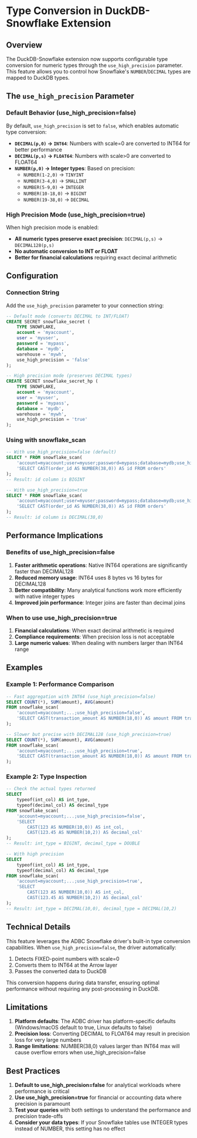 # Type Conversion in DuckDB-Snowflake Extension

## Overview

The DuckDB-Snowflake extension now supports configurable type conversion for numeric types through the `use_high_precision` parameter. This feature allows you to control how Snowflake's `NUMBER`/`DECIMAL` types are mapped to DuckDB types.

## The `use_high_precision` Parameter

### Default Behavior (use_high_precision=false)

By default, `use_high_precision` is set to `false`, which enables automatic type conversion:

- **`DECIMAL(p,0)` → `INT64`**: Numbers with scale=0 are converted to INT64 for better performance
- **`DECIMAL(p,s)` → `FLOAT64`**: Numbers with scale>0 are converted to FLOAT64
- **`NUMBER(p,0)` → Integer types**: Based on precision:
  - `NUMBER(1-2,0)` → `TINYINT`
  - `NUMBER(3-4,0)` → `SMALLINT`
  - `NUMBER(5-9,0)` → `INTEGER`
  - `NUMBER(10-18,0)` → `BIGINT`
  - `NUMBER(19-38,0)` → `DECIMAL`

### High Precision Mode (use_high_precision=true)

When high precision mode is enabled:

- **All numeric types preserve exact precision**: `DECIMAL(p,s)` → `DECIMAL128(p,s)`
- **No automatic conversion to INT or FLOAT**
- **Better for financial calculations** requiring exact decimal arithmetic

## Configuration

### Connection String

Add the `use_high_precision` parameter to your connection string:

```sql
-- Default mode (converts DECIMAL to INT/FLOAT)
CREATE SECRET snowflake_secret (
    TYPE SNOWFLAKE,
    account = 'myaccount',
    user = 'myuser',
    password = 'mypass',
    database = 'mydb',
    warehouse = 'mywh',
    use_high_precision = 'false'
);

-- High precision mode (preserves DECIMAL types)
CREATE SECRET snowflake_secret_hp (
    TYPE SNOWFLAKE,
    account = 'myaccount',
    user = 'myuser',
    password = 'mypass',
    database = 'mydb',
    warehouse = 'mywh',
    use_high_precision = 'true'
);
```

### Using with snowflake_scan

```sql
-- With use_high_precision=false (default)
SELECT * FROM snowflake_scan(
    'account=myaccount;user=myuser;password=mypass;database=mydb;use_high_precision=false',
    'SELECT CAST(order_id AS NUMBER(38,0)) AS id FROM orders'
);
-- Result: id column is BIGINT

-- With use_high_precision=true
SELECT * FROM snowflake_scan(
    'account=myaccount;user=myuser;password=mypass;database=mydb;use_high_precision=true',
    'SELECT CAST(order_id AS NUMBER(38,0)) AS id FROM orders'
);
-- Result: id column is DECIMAL(38,0)
```

## Performance Implications

### Benefits of use_high_precision=false

1. **Faster arithmetic operations**: Native INT64 operations are significantly faster than DECIMAL128
2. **Reduced memory usage**: INT64 uses 8 bytes vs 16 bytes for DECIMAL128
3. **Better compatibility**: Many analytical functions work more efficiently with native integer types
4. **Improved join performance**: Integer joins are faster than decimal joins

### When to use use_high_precision=true

1. **Financial calculations**: When exact decimal arithmetic is required
2. **Compliance requirements**: When precision loss is not acceptable
3. **Large numeric values**: When dealing with numbers larger than INT64 range

## Examples

### Example 1: Performance Comparison

```sql
-- Fast aggregation with INT64 (use_high_precision=false)
SELECT COUNT(*), SUM(amount), AVG(amount)
FROM snowflake_scan(
    'account=myaccount;...;use_high_precision=false',
    'SELECT CAST(transaction_amount AS NUMBER(18,0)) AS amount FROM transactions'
);

-- Slower but precise with DECIMAL128 (use_high_precision=true)
SELECT COUNT(*), SUM(amount), AVG(amount)
FROM snowflake_scan(
    'account=myaccount;...;use_high_precision=true',
    'SELECT CAST(transaction_amount AS NUMBER(18,0)) AS amount FROM transactions'
);
```

### Example 2: Type Inspection

```sql
-- Check the actual types returned
SELECT 
    typeof(int_col) AS int_type,
    typeof(decimal_col) AS decimal_type
FROM snowflake_scan(
    'account=myaccount;...;use_high_precision=false',
    'SELECT 
        CAST(123 AS NUMBER(10,0)) AS int_col,
        CAST(123.45 AS NUMBER(10,2)) AS decimal_col'
);
-- Result: int_type = BIGINT, decimal_type = DOUBLE

-- With high precision
SELECT 
    typeof(int_col) AS int_type,
    typeof(decimal_col) AS decimal_type
FROM snowflake_scan(
    'account=myaccount;...;use_high_precision=true',
    'SELECT 
        CAST(123 AS NUMBER(10,0)) AS int_col,
        CAST(123.45 AS NUMBER(10,2)) AS decimal_col'
);
-- Result: int_type = DECIMAL(10,0), decimal_type = DECIMAL(10,2)
```

## Technical Details

This feature leverages the ADBC Snowflake driver's built-in type conversion capabilities. When `use_high_precision=false`, the driver automatically:

1. Detects FIXED-point numbers with scale=0
2. Converts them to INT64 at the Arrow layer
3. Passes the converted data to DuckDB

This conversion happens during data transfer, ensuring optimal performance without requiring any post-processing in DuckDB.

## Limitations

1. **Platform defaults**: The ADBC driver has platform-specific defaults (Windows/macOS default to true, Linux defaults to false)
2. **Precision loss**: Converting DECIMAL to FLOAT64 may result in precision loss for very large numbers
3. **Range limitations**: NUMBER(38,0) values larger than INT64 max will cause overflow errors when use_high_precision=false

## Best Practices

1. **Default to use_high_precision=false** for analytical workloads where performance is critical
2. **Use use_high_precision=true** for financial or accounting data where precision is paramount
3. **Test your queries** with both settings to understand the performance and precision trade-offs
4. **Consider your data types**: If your Snowflake tables use INTEGER types instead of NUMBER, this setting has no effect